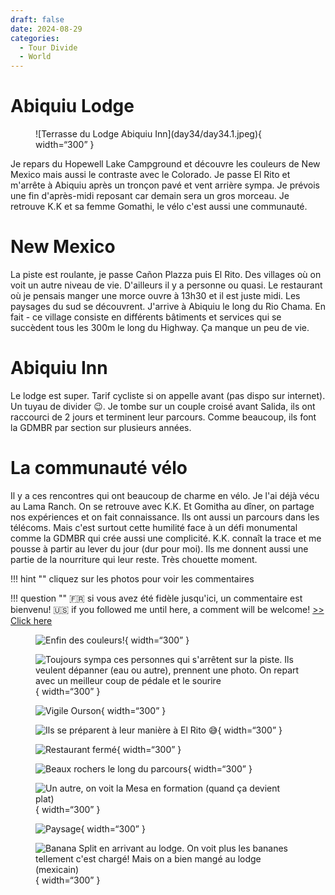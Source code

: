 ```yaml
---
draft: false 
date: 2024-08-29
categories:
  - Tour Divide
  - World
---
```


#  Abiquiu Lodge

<figure markdown>
![Terrasse du Lodge Abiquiu Inn](day34/day34.1.jpeg){ width=“300” }
</figure>

Je repars du Hopewell Lake Campground et découvre les couleurs de New Mexico mais aussi le contraste avec le Colorado. Je passe El Rito et m'arrête à Abiquiu après un tronçon pavé et vent arrière sympa. Je prévois une fin d'après-midi reposant car demain sera un gros morceau. Je retrouve K.K et sa femme Gomathi, le vélo c'est aussi une communauté.

<!-- more -->


# New Mexico

La piste est roulante, je passe Cañon Plazza puis El Rito. Des villages où on voit un autre niveau de vie. D'ailleurs il y a personne ou quasi. Le restaurant où je pensais manger une morce ouvre à 13h30 et il est juste midi. Les paysages du sud se découvrent. J'arrive à Abiquiu le long du Rio Chama. En fait - ce village consiste en différents bâtiments et services qui se succèdent tous les 300m le long du Highway. Ça manque un peu de vie.

# Abiquiu Inn

Le lodge est super. Tarif cycliste si on appelle avant (pas dispo sur internet). Un tuyau de divider 😉. Je tombe sur un couple croisé avant Salida, ils ont raccourci de 2 jours et terminent leur parcours. Comme beaucoup, ils font la GDMBR par section sur plusieurs années.

# La communauté vélo

Il y a ces rencontres qui ont beaucoup de charme en vélo. Je l'ai déjà vécu au Lama Ranch. On se retrouve avec K.K. Et Gomitha au dîner, on partage nos expériences et on fait connaissance. Ils ont aussi un parcours dans les télécoms. Mais c'est surtout cette humilité face à un défi monumental comme la GDMBR qui crée aussi une complicité. K.K. connaît la trace et me pousse à partir au lever du jour (dur pour moi). Ils me donnent aussi une partie de la nourriture qui leur reste. Très chouette moment.


!!! hint ""
    cliquez sur les photos pour voir les commentaires

!!! question ""
    🇫🇷 si vous avez été fidèle jusqu'ici, un commentaire est bienvenu! 🇺🇸 if you followed me until here, a comment will be welcome! [>> Click here](https://forms.office.com/r/5TiedXLRaN)

<figure markdown>

![Enfin des couleurs!](day34/day34.2.jpeg){ width=“300” }

![Toujours sympa ces personnes qui s'arrêtent sur la piste. Ils veulent dépanner (eau ou autre), prennent une photo. On repart avec un meilleur coup de pédale et le sourire](day34/day34.3.jpeg){ width=“300” }

![Vigile Ourson](day34/day34.4.jpeg){ width=“300” }

![Ils se préparent à leur manière à El Rito 😅](day34/day34.5.jpeg){ width=“300” }

![Restaurant fermé](day34/day34.6.jpeg){ width=“300” }

![Beaux rochers le long du parcours](day34/day34.7.jpeg){ width=“300” }

![Un autre, on voit la Mesa en formation (quand ça devient plat)](day34/day34.8.jpeg){ width=“300” }

![Paysage](day34/day34.9.jpeg){ width=“300” }

![Banana Split en arrivant au lodge. On voit plus les bananes tellement c'est chargé! Mais on a bien mangé au lodge (mexicain)](day34/day34.10.jpeg){ width=“300” }

</figure>
